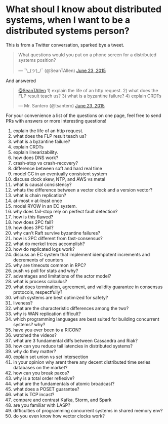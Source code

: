 # What shoul I know about distributed systems, when I want to be a distributed systems person?

This is from a Twitter conversation, sparked bye a tweet.
<blockquote class="twitter-tweet" lang="en"><p lang="en" dir="ltr">What questions would you put on a phone screen for a distributed systems position?</p>&mdash; ¯\_(ツ)_/¯ (@SeanTAllen) <a href="https://twitter.com/SeanTAllen/status/613135036716568576">June 23, 2015</a></blockquote>
<script async src="//platform.twitter.com/widgets.js" charset="utf-8"></script>

And answered 

<blockquote class="twitter-tweet" lang="en"><p lang="en" dir="ltr"><a href="https://twitter.com/SeanTAllen">@SeanTAllen</a> 1) explain the life of an http request. 2) what does the FLP result teach us? 3) what is a byzantine failure? 4) explain CRDTs</p>&mdash; Mr. Santero (@tsantero) <a href="https://twitter.com/tsantero/status/613222623175008256">June 23, 2015</a></blockquote>
<script async src="//platform.twitter.com/widgets.js" charset="utf-8"></script>

For your convenience a list of the questions on one page, feel free to send PRs with answers or more interesting questions!

1. explain the life of an http request. 
2. what does the FLP result teach us? 
3. what is a byzantine failure? 
4. explain CRDTs
5. explain linearizability. 
6. how does DNS work? 
7. crash-stop vs crash-recovery? 
8. difference between soft and hard real time
9. model GC in an eventually consistent system 
10. discuss clock skew, NTP, and AWS vs metal 
11. what is causal consistency?
12. whats the difference between a vector clock and a version vector? 
13. what is chain replication? 
14. at-most v at-least once
15. model RYOW in an EC system. 
16. why does fail-stop rely on perfect fault detection? 
17. how is this flawed?
18. how does 2PC fail? 
19. how does 3PC fail? 
20. why can't Raft survive byzantine failures?
21. how is 2PC different from fast-consensus? 
22. what do merkel trees accomplish? 
23. how do replicated logs work?
24. discuss an EC system that implement idempotent increments and decrements of counters 
25. why are timeouts common in RPC?
26. push vs poll for stats and why? 
27. advantages and limitations of the actor model? 
28. what is process calculus?
29. what does termination, agreement, and validity guarantee in consensus protocols, respectfully?
30. which systems are best optimized for safety? 
31. liveness? 
32. what are the characteristic differences among the two?
33. why is WAN replication difficult? 
34. which programming languages are best suited for building concurrent systems? why?
35. have you ever been to a RICON? 
36. watched the videos? 
37. what are 3 fundamental diffs between Cassandra and Riak?
38. how can you reduce tail latencies in distributed systems? 
39. why do they matter? 
40. explain set union vs set intersection
41. in your opinion why arent there any decent distributed time series databases on the market? 
42. how can you break paxos?
43. why is a total order reflexive? 
44. what are the fundamentals of atomic broadcast? 
45. what does a POSET guarantee?
46. what is TCP incast? 
47. compare and contrast Kafka, Storm, and Spark 
48. are you familiar with LASP?
49. difficulties of programming concurrent systems in shared memory env? 
50. do you even know how vector clocks work?


